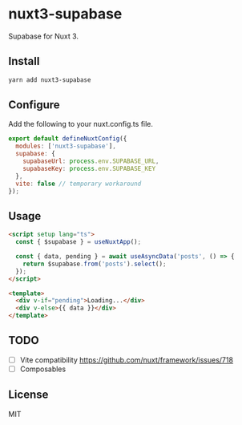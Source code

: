 # nuxt3-supabase

Supabase for Nuxt 3.

## Install

```bash
yarn add nuxt3-supabase
```

## Configure

Add the following to your nuxt.config.ts file.

```js
export default defineNuxtConfig({
  modules: ['nuxt3-supabase'],
  supabase: {
    supabaseUrl: process.env.SUPABASE_URL,
    supabaseKey: process.env.SUPABASE_KEY
  },
  vite: false // temporary workaround
});
```

## Usage

```html
<script setup lang="ts">
  const { $supabase } = useNuxtApp();

  const { data, pending } = await useAsyncData('posts', () => {
    return $supabase.from('posts').select();
  });
</script>

<template>
  <div v-if="pending">Loading...</div>
  <div v-else>{{ data }}</div>
</template>
```

## TODO

- [ ] Vite compatibility https://github.com/nuxt/framework/issues/718
- [ ] Composables

## License

MIT
